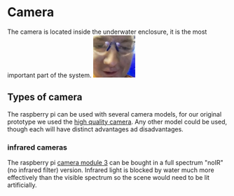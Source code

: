 # Camera
The camera is located inside the underwater enclosure, it is the most important part of the system. 
![temp_image](1080919857362632825.webp)
## Types of camera
The raspberry pi can be used with several camera models, for our original prototype we used the [high quality camera](https://www.raspberrypi.com/products/raspberry-pi-high-quality-camera). Any other model could be used, though each will have distinct advantages ad disadvantages.
### infrared cameras
The raspberry pi [camera module 3](https://www.raspberrypi.com/products/camera-module-3/) can be bought in a full spectrum "noIR" (no infrared filter) version. Infrared light is blocked by water much more effectively than the visible spectrum so the scene would need to be lit artificially.
